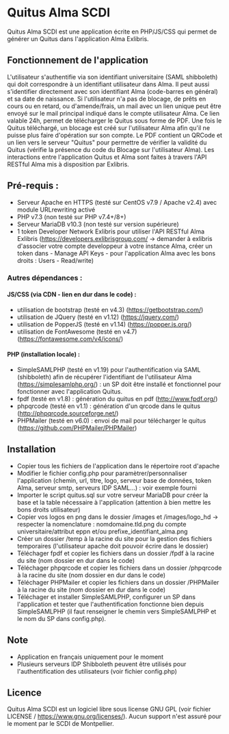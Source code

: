 # Quitus Alma SCDI
Quitus Alma SCDI est une application écrite en PHP/JS/CSS qui permet de générer un Quitus dans l'application Alma Exlibris.

## Fonctionnement de l'application
L'utilisateur s'authentifie via son identifiant universitaire (SAML shibboleth) qui doit correspondre à un identifiant utilisateur dans Alma. Il peut aussi s'identifier directement avec son identifiant Alma (code-barres en général) et sa date de naissance.
Si l'utilisateur n'a pas de blocage, de prêts en cours ou en retard, ou d'amende/frais, un mail avec un lien unique peut être envoyé sur le mail principal indiqué dans le compte utilisateur Alma.
Ce lien valable 24h, permet de télécharger le Quitus sous forme de PDF. Une fois le Quitus téléchargé, un blocage est créé sur l'utilisateur Alma afin qu'il ne puisse plus faire d'opération sur son compte.
Le PDF contient un QRCode et un lien vers le serveur "Quitus" pour permettre de vérifier la validité du Quitus (vérifie la présence du code du Blocage sur l'utilisateur Alma).
Les interactions entre l'application Quitus et Alma sont faites à travers l'API RESTful Alma mis à disposition par Exlibris.

## Pré-requis :
- Serveur Apache en HTTPS (testé sur CentOS v7.9 / Apache v2.4) avec module URLrewriting activé 
- PHP v7.3 (non testé sur PHP v7.4+/8+)
- Serveur MariaDB v10.3 (non testé sur version supérieure)
- 1 token Developer Network Exlibris pour utiliser l'API RESTful Alma Exlibris (https://developers.exlibrisgroup.com/ -> demander à exlibris d'associer votre compte developpeur à votre instance Alma, créer un token dans - Manage API Keys - pour l'application Alma avec les bons droits : Users - Read/write)

### Autres dépendances :
#### JS/CSS (via CDN - lien en dur dans le code) :
- utilisation de bootstrap (testé en v4.3) (https://getbootstrap.com/)
- utilisation de JQuery (testé en v1.12) (https://jquery.com/)
- utilisation de PopperJS (testé en v1.14) (https://popper.js.org/)
- utilisation de FontAwesome (testé en v4.7) (https://fontawesome.com/v4/icons/)
#### PHP (installation locale) :
- SimpleSAMLPHP (testé en v1.19) pour l'authentification via SAML (shibboleth) afin de récupérer l'identifiant de l'utilisateur Alma (https://simplesamlphp.org/) : un SP doit être installé et fonctionnel pour fonctionner avec l'application Quitus.
- fpdf (testé en v1.8) : génération du quitus en pdf (http://www.fpdf.org/)
- phpqrcode (testé en v1.1) : génération d'un qrcode dans le quitus (http://phpqrcode.sourceforge.net/)
- PHPMailer (testé en v6.0) : envoi de mail pour télécharger le quitus (https://github.com/PHPMailer/PHPMailer)

## Installation
- Copier tous les fichiers de l'application dans le répertoire root d'apache
- Modifier le fichier config.php pour paramètrer/personnaliser l'application (chemin, url, titre, logo, serveur base de données, token Alma, serveur smtp, serveurs IDP SAML...) : voir exemple fourni
- Importer le script quitus.sql sur votre serveur MariaDB pour créer la base et la table nécessaire à l'application (attention à bien mettre les bons droits utilisateur)
- Copier vos logos en png dans le dossier /images et /images/logo_hd -> respecter la nomenclature : nomdomaine.tld.png du compte universitaire/attribut eppn et/ou prefixe_identifiant_alma.png
- Créer un dossier /temp à la racine du site pour la gestion des fichiers temporaires (l'utilisateur apache doit pouvoir écrire dans le dossier)
- Téléchager fpdf et copier les fichiers dans un dossier /fpdf à la racine du site (nom dossier en dur dans le code)
- Téléchager phpqrcode et copier les fichiers dans un dossier /phpqrcode à la racine du site (nom dossier en dur dans le code)
- Téléchager PHPMailer et copier les fichiers dans un dossier /PHPMailer à la racine du site (nom dossier en dur dans le code)
- Téléchager et installer SimpleSAMLPHP, configurer un SP dans l'application et tester que l'authentification fonctionne bien depuis SimpleSAMLPHP (il faut renseigner le chemin vers SimpleSAMLPHP et le nom du SP dans config.php).

## Note
- Application en français uniquement pour le moment
- Plusieurs serveurs IDP Shibboleth peuvent être utilisés pour l'authentification des utilisateurs (voir fichier config.php)

## Licence
Quitus Alma SCDI est un logiciel libre sous license GNU GPL (voir fichier LICENSE / https://www.gnu.org/licenses/).
Aucun support n'est assuré pour le moment par le SCDI de Montpellier.
